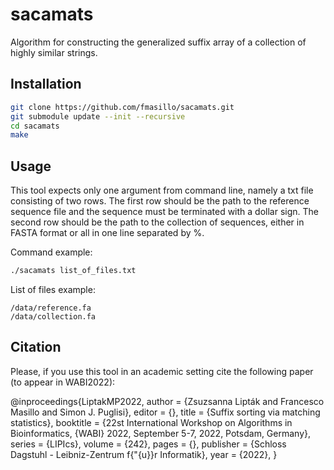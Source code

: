 # sacamats
Algorithm for constructing the generalized suffix array of a collection of highly similar strings.

## Installation

```sh
git clone https://github.com/fmasillo/sacamats.git
git submodule update --init --recursive
cd sacamats
make
```

## Usage

This tool expects only one argument from command line, namely a txt file consisting of two rows. The first row should be the path to the reference sequence file and the sequence must be terminated with a dollar sign. The second row should be the path to the collection of sequences, either in FASTA format or all in one line separated by %.

Command example:
```sh
./sacamats list_of_files.txt
```

List of files example:
```
/data/reference.fa
/data/collection.fa
```

## Citation

Please, if you use this tool in an academic setting cite the following paper (to appear in WABI2022):

@inproceedings{LiptakMP2022,
  author    = {Zsuzsanna Lipták and Francesco Masillo and Simon J. Puglisi},
  editor    = {},
  title     = {Suffix sorting via matching statistics},
  booktitle = {22st International Workshop on Algorithms in Bioinformatics, {WABI}
               2022, September 5-7, 2022, Potsdam, Germany},
  series    = {LIPIcs},
  volume    = {242},
  pages     = {},
  publisher = {Schloss Dagstuhl - Leibniz-Zentrum f{\"{u}}r Informatik},
  year      = {2022},
}



